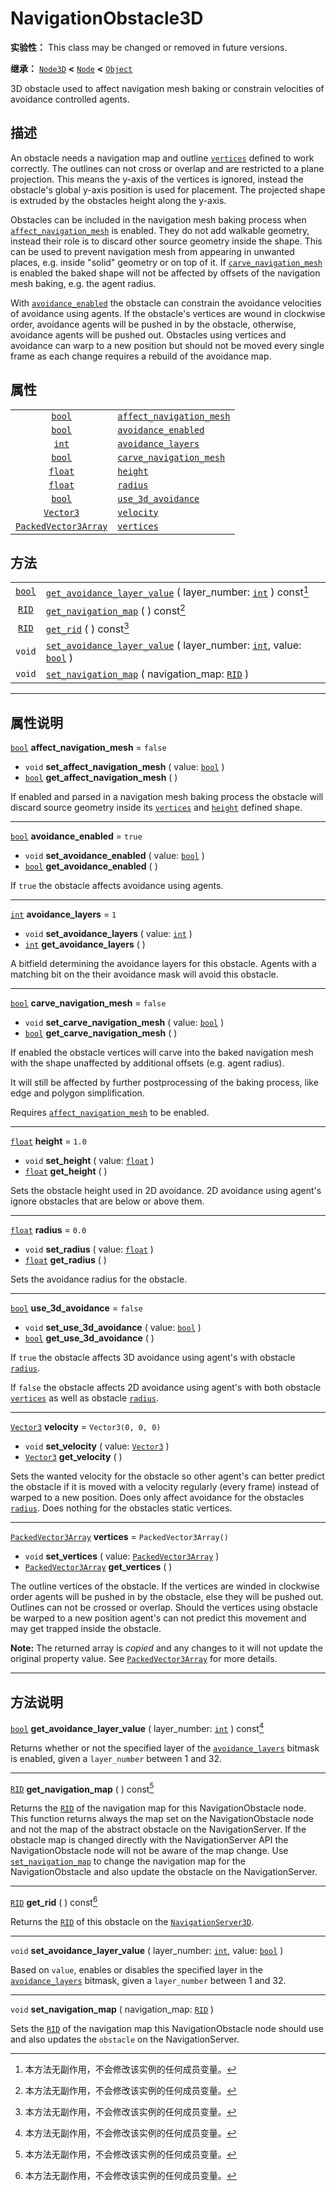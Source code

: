 <!-- ⚠ 请勿编辑本文件 ⚠ -->
<!-- 本文档使用脚本从 WeDot 引擎源码仓库生成。 -->
<!-- 生成脚本：https://github.com/WeDot-Engine/WeDot/tree/4.3/doc/tools/make_md.py； -->
<!-- 原文件：https://github.com/WeDot-Engine/WeDot/tree/4.3/doc/classes/NavigationObstacle3D.xml。 -->

<div id="_class_navigationobstacle3d"></div>

# NavigationObstacle3D

**实验性：** This class may be changed or removed in future versions.

**继承：** [`Node3D`](class_node3d.md) **<** [`Node`](class_node.md) **<** [`Object`](class_object.md)

3D obstacle used to affect navigation mesh baking or constrain velocities of avoidance controlled agents.

## 描述

An obstacle needs a navigation map and outline [`vertices`](#class_navigationobstacle3d_property_vertices) defined to work correctly. The outlines can not cross or overlap and are restricted to a plane projection. This means the y-axis of the vertices is ignored, instead the obstacle's global y-axis position is used for placement. The projected shape is extruded by the obstacles height along the y-axis.

Obstacles can be included in the navigation mesh baking process when [`affect_navigation_mesh`](#class_navigationobstacle3d_property_affect_navigation_mesh) is enabled. They do not add walkable geometry, instead their role is to discard other source geometry inside the shape. This can be used to prevent navigation mesh from appearing in unwanted places, e.g. inside "solid" geometry or on top of it. If [`carve_navigation_mesh`](#class_navigationobstacle3d_property_carve_navigation_mesh) is enabled the baked shape will not be affected by offsets of the navigation mesh baking, e.g. the agent radius.

With [`avoidance_enabled`](#class_navigationobstacle3d_property_avoidance_enabled) the obstacle can constrain the avoidance velocities of avoidance using agents. If the obstacle's vertices are wound in clockwise order, avoidance agents will be pushed in by the obstacle, otherwise, avoidance agents will be pushed out. Obstacles using vertices and avoidance can warp to a new position but should not be moved every single frame as each change requires a rebuild of the avoidance map.

## 属性

|||
|:-:|:--|
| [`bool`](class_bool.md)                             | [`affect_navigation_mesh`](#class_navigationobstacle3d_property_affect_navigation_mesh) | ``false``                |
| [`bool`](class_bool.md)                             | [`avoidance_enabled`](#class_navigationobstacle3d_property_avoidance_enabled)           | ``true``                 |
| [`int`](class_int.md)                               | [`avoidance_layers`](#class_navigationobstacle3d_property_avoidance_layers)             | ``1``                    |
| [`bool`](class_bool.md)                             | [`carve_navigation_mesh`](#class_navigationobstacle3d_property_carve_navigation_mesh)   | ``false``                |
| [`float`](class_float.md)                           | [`height`](#class_navigationobstacle3d_property_height)                                 | ``1.0``                  |
| [`float`](class_float.md)                           | [`radius`](#class_navigationobstacle3d_property_radius)                                 | ``0.0``                  |
| [`bool`](class_bool.md)                             | [`use_3d_avoidance`](#class_navigationobstacle3d_property_use_3d_avoidance)             | ``false``                |
| [`Vector3`](class_vector3.md)                       | [`velocity`](#class_navigationobstacle3d_property_velocity)                             | ``Vector3(0, 0, 0)``     |
| [`PackedVector3Array`](class_packedvector3array.md) | [`vertices`](#class_navigationobstacle3d_property_vertices)                             | ``PackedVector3Array()`` |

## 方法

|||
|:-:|:--|
| [`bool`](class_bool.md) | [`get_avoidance_layer_value`](#class_navigationobstacle3d_method_get_avoidance_layer_value) ( layer_number: [`int`](class_int.md) ) const[^const]                   |
| [`RID`](class_rid.md)   | [`get_navigation_map`](#class_navigationobstacle3d_method_get_navigation_map) ( ) const[^const]                                                                     |
| [`RID`](class_rid.md)   | [`get_rid`](#class_navigationobstacle3d_method_get_rid) ( ) const[^const]                                                                                           |
| `void`                  | [`set_avoidance_layer_value`](#class_navigationobstacle3d_method_set_avoidance_layer_value) ( layer_number: [`int`](class_int.md), value: [`bool`](class_bool.md) ) |
| `void`                  | [`set_navigation_map`](#class_navigationobstacle3d_method_set_navigation_map) ( navigation_map: [`RID`](class_rid.md) )                                             |

<!-- rst-class:: classref-section-separator -->

---

## 属性说明

<div id="_class_navigationobstacle3d_property_affect_navigation_mesh"></div>

[`bool`](class_bool.md) **affect_navigation_mesh** = ``false`` <div id="class_navigationobstacle3d_property_affect_navigation_mesh"></div>

- `void` **set_affect_navigation_mesh** ( value: [`bool`](class_bool.md) )
- [`bool`](class_bool.md) **get_affect_navigation_mesh** ( )

If enabled and parsed in a navigation mesh baking process the obstacle will discard source geometry inside its [`vertices`](#class_navigationobstacle3d_property_vertices) and [`height`](#class_navigationobstacle3d_property_height) defined shape.

<!-- rst-class:: classref-item-separator -->

---

<div id="_class_navigationobstacle3d_property_avoidance_enabled"></div>

[`bool`](class_bool.md) **avoidance_enabled** = ``true`` <div id="class_navigationobstacle3d_property_avoidance_enabled"></div>

- `void` **set_avoidance_enabled** ( value: [`bool`](class_bool.md) )
- [`bool`](class_bool.md) **get_avoidance_enabled** ( )

If `true` the obstacle affects avoidance using agents.

<!-- rst-class:: classref-item-separator -->

---

<div id="_class_navigationobstacle3d_property_avoidance_layers"></div>

[`int`](class_int.md) **avoidance_layers** = ``1`` <div id="class_navigationobstacle3d_property_avoidance_layers"></div>

- `void` **set_avoidance_layers** ( value: [`int`](class_int.md) )
- [`int`](class_int.md) **get_avoidance_layers** ( )

A bitfield determining the avoidance layers for this obstacle. Agents with a matching bit on the their avoidance mask will avoid this obstacle.

<!-- rst-class:: classref-item-separator -->

---

<div id="_class_navigationobstacle3d_property_carve_navigation_mesh"></div>

[`bool`](class_bool.md) **carve_navigation_mesh** = ``false`` <div id="class_navigationobstacle3d_property_carve_navigation_mesh"></div>

- `void` **set_carve_navigation_mesh** ( value: [`bool`](class_bool.md) )
- [`bool`](class_bool.md) **get_carve_navigation_mesh** ( )

If enabled the obstacle vertices will carve into the baked navigation mesh with the shape unaffected by additional offsets (e.g. agent radius).

It will still be affected by further postprocessing of the baking process, like edge and polygon simplification.

Requires [`affect_navigation_mesh`](#class_navigationobstacle3d_property_affect_navigation_mesh) to be enabled.

<!-- rst-class:: classref-item-separator -->

---

<div id="_class_navigationobstacle3d_property_height"></div>

[`float`](class_float.md) **height** = ``1.0`` <div id="class_navigationobstacle3d_property_height"></div>

- `void` **set_height** ( value: [`float`](class_float.md) )
- [`float`](class_float.md) **get_height** ( )

Sets the obstacle height used in 2D avoidance. 2D avoidance using agent's ignore obstacles that are below or above them.

<!-- rst-class:: classref-item-separator -->

---

<div id="_class_navigationobstacle3d_property_radius"></div>

[`float`](class_float.md) **radius** = ``0.0`` <div id="class_navigationobstacle3d_property_radius"></div>

- `void` **set_radius** ( value: [`float`](class_float.md) )
- [`float`](class_float.md) **get_radius** ( )

Sets the avoidance radius for the obstacle.

<!-- rst-class:: classref-item-separator -->

---

<div id="_class_navigationobstacle3d_property_use_3d_avoidance"></div>

[`bool`](class_bool.md) **use_3d_avoidance** = ``false`` <div id="class_navigationobstacle3d_property_use_3d_avoidance"></div>

- `void` **set_use_3d_avoidance** ( value: [`bool`](class_bool.md) )
- [`bool`](class_bool.md) **get_use_3d_avoidance** ( )

If `true` the obstacle affects 3D avoidance using agent's with obstacle [`radius`](#class_navigationobstacle3d_property_radius).

If `false` the obstacle affects 2D avoidance using agent's with both obstacle [`vertices`](#class_navigationobstacle3d_property_vertices) as well as obstacle [`radius`](#class_navigationobstacle3d_property_radius).

<!-- rst-class:: classref-item-separator -->

---

<div id="_class_navigationobstacle3d_property_velocity"></div>

[`Vector3`](class_vector3.md) **velocity** = ``Vector3(0, 0, 0)`` <div id="class_navigationobstacle3d_property_velocity"></div>

- `void` **set_velocity** ( value: [`Vector3`](class_vector3.md) )
- [`Vector3`](class_vector3.md) **get_velocity** ( )

Sets the wanted velocity for the obstacle so other agent's can better predict the obstacle if it is moved with a velocity regularly (every frame) instead of warped to a new position. Does only affect avoidance for the obstacles [`radius`](#class_navigationobstacle3d_property_radius). Does nothing for the obstacles static vertices.

<!-- rst-class:: classref-item-separator -->

---

<div id="_class_navigationobstacle3d_property_vertices"></div>

[`PackedVector3Array`](class_packedvector3array.md) **vertices** = ``PackedVector3Array()`` <div id="class_navigationobstacle3d_property_vertices"></div>

- `void` **set_vertices** ( value: [`PackedVector3Array`](class_packedvector3array.md) )
- [`PackedVector3Array`](class_packedvector3array.md) **get_vertices** ( )

The outline vertices of the obstacle. If the vertices are winded in clockwise order agents will be pushed in by the obstacle, else they will be pushed out. Outlines can not be crossed or overlap. Should the vertices using obstacle be warped to a new position agent's can not predict this movement and may get trapped inside the obstacle.

**Note:** The returned array is *copied* and any changes to it will not update the original property value. See [`PackedVector3Array`](class_packedvector3array.md) for more details.

<!-- rst-class:: classref-section-separator -->

---

## 方法说明

<div id="_class_navigationobstacle3d_method_get_avoidance_layer_value"></div>

[`bool`](class_bool.md) **get_avoidance_layer_value** ( layer_number: [`int`](class_int.md) ) const[^const]<div id="class_navigationobstacle3d_method_get_avoidance_layer_value"></div>

Returns whether or not the specified layer of the [`avoidance_layers`](#class_navigationobstacle3d_property_avoidance_layers) bitmask is enabled, given a `layer_number` between 1 and 32.

<!-- rst-class:: classref-item-separator -->

---

<div id="_class_navigationobstacle3d_method_get_navigation_map"></div>

[`RID`](class_rid.md) **get_navigation_map** ( ) const[^const]<div id="class_navigationobstacle3d_method_get_navigation_map"></div>

Returns the [`RID`](class_rid.md) of the navigation map for this NavigationObstacle node. This function returns always the map set on the NavigationObstacle node and not the map of the abstract obstacle on the NavigationServer. If the obstacle map is changed directly with the NavigationServer API the NavigationObstacle node will not be aware of the map change. Use [`set_navigation_map`](#class_navigationobstacle3d_method_set_navigation_map) to change the navigation map for the NavigationObstacle and also update the obstacle on the NavigationServer.

<!-- rst-class:: classref-item-separator -->

---

<div id="_class_navigationobstacle3d_method_get_rid"></div>

[`RID`](class_rid.md) **get_rid** ( ) const[^const]<div id="class_navigationobstacle3d_method_get_rid"></div>

Returns the [`RID`](class_rid.md) of this obstacle on the [`NavigationServer3D`](class_navigationserver3d.md).

<!-- rst-class:: classref-item-separator -->

---

<div id="_class_navigationobstacle3d_method_set_avoidance_layer_value"></div>

`void` **set_avoidance_layer_value** ( layer_number: [`int`](class_int.md), value: [`bool`](class_bool.md) )<div id="class_navigationobstacle3d_method_set_avoidance_layer_value"></div>

Based on `value`, enables or disables the specified layer in the [`avoidance_layers`](#class_navigationobstacle3d_property_avoidance_layers) bitmask, given a `layer_number` between 1 and 32.

<!-- rst-class:: classref-item-separator -->

---

<div id="_class_navigationobstacle3d_method_set_navigation_map"></div>

`void` **set_navigation_map** ( navigation_map: [`RID`](class_rid.md) )<div id="class_navigationobstacle3d_method_set_navigation_map"></div>

Sets the [`RID`](class_rid.md) of the navigation map this NavigationObstacle node should use and also updates the `obstacle` on the NavigationServer.

[^virtual]: 本方法通常需要用户覆盖才能生效。
[^const]: 本方法无副作用，不会修改该实例的任何成员变量。
[^vararg]: 本方法除了能接受在此处描述的参数外，还能够继续接受任意数量的参数。
[^constructor]: 本方法用于构造某个类型。
[^static]: 调用本方法无需实例，可直接使用类名进行调用。
[^operator]: 本方法描述的是使用本类型作为左操作数的有效运算符。
[^bitfield]: 这个值是由下列位标志构成位掩码的整数。
[^void]: 无返回值。
